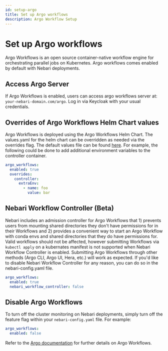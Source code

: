 ```yaml
---
id: setup-argo
title: Set up Argo workflows
description: Argo Workflow Setup
---
```


# Set up Argo workflows

Argo Workflows is an open source container-native workflow engine for orchestrating parallel jobs on Kubernetes. Argo
workflows comes enabled by default with Nebari deployments.

## Access Argo Server

If Argo Workflows is enabled, users can access argo workflows server at: `your-nebari-domain.com/argo`. Log in via
Keycloak with your usual credentials.

## Overrides of Argo Workflows Helm Chart values

Argo Workflows is deployed using the Argo Workflows Helm Chart. The values.yaml for the helm chart can be overridden as
needed via the overrides flag. The default values file can be found
[here](https://github.com/argoproj/argo-helm/blob/argo-workflows-0.22.9/charts/argo-workflows/values.yaml). For example,
the following could be done to add additional environment variables to the controller container.

```yaml
argo_workflows:
  enabled: true
  overrides:
    controller:
      extraEnv:
        - name: foo
          value: bar
```

## Nebari Workflow Controller (Beta)

Nebari includes an admission controller for Argo Workflows that 1) prevents users from mounting shared directories they don't have permissions for in their Workflows and 2) provides a convenient way to start an Argo Workflow with conda envs and shared directories that they do have permissions for. Valid workflows should not be affected, however submitting Workflows via `kubectl apply` on a kubernates manifest is not supported when Nebari Workflow Controller is enabled. Submitting Argo Workflows through other methods (Argo CLI, Argo UI, Hera, etc.) will work as expected. If you'd like to disable Nebari Workflow Controller for any reason, you can do so in the nebari-config.yaml file.

```yaml
argo_workflows:
  enabled: true
  nebari_workflow_controller: false
```

## Disable Argo Workflows

To turn off the cluster monitoring on Nebari deployments, simply turn off the feature flag within your
`nebari-config.yaml` file. For example:

```yaml
argo_workflows:
  enabled: false
```

Refer to the [Argo documentation](https://argoproj.github.io/argo-workflows/) for further details on Argo Workflows.
